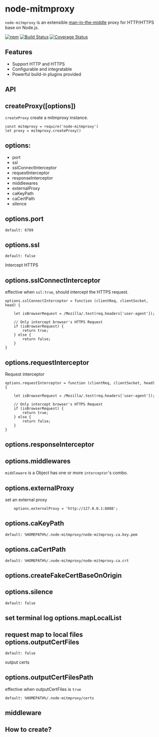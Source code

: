 # node-mitmproxy
`node-mitmproxy` is an extensible [man-in-the-middle](https://en.wikipedia.org/wiki/Man-in-the-middle_attack) proxy for HTTP/HTTPS base on Node.js.

[![npm](https://img.shields.io/npm/dt/node-mitmproxy.svg)](https://www.npmjs.com/package/node-mitmproxy)
[![Build Status](https://travis-ci.org/wuchangming/node-mitmproxy.svg?branch=4.x)](https://travis-ci.org/wuchangming/node-mitmproxy)
[![Coverage Status](https://coveralls.io/repos/github/wuchangming/node-mitmproxy/badge.svg?branch=master)](https://coveralls.io/github/wuchangming/node-mitmproxy?branch=master)  
## Features
* Support HTTP and HTTPS
* Configurable and integratable
* Powerful build-in plugins provided

## API

createProxy([options])
----------
`createProxy` create a mitmproxy instance.

```
const mitmproxy = require('node-mitmproxy')
let proxy = mitmproxy.createProxy()
```
options:
----------
*   port
*   ssl
*   sslConnectInterceptor
*   requestInterceptor
*   responseInterceptor
*   middlewares
*   externalProxy
*   caKeyPath
*   caCertPath
*   silence

options.port
-----------
```
default: 6789
```
options.ssl
-----------
```
default: false  
```
Intercept HTTPS

options.sslConnectInterceptor
-----------
effective when `ssl:true`, should intercept the HTTPS request.

```
options.sslConnectInterceptor = function (clientReq, clientSocket, head) {

    let isBrowserRequest = /Mozilla/.test(req.headers['user-agent']);

    // Only intercept browser's HTTPS Request
    if (isBrowserRequest) {
        return true;
    } else {
        return false;
    }
}
```

options.requestInterceptor
-----------
Request interceptor
```
options.requestInterceptor = function (clientReq, clientSocket, head) {

    let isBrowserRequest = /Mozilla/.test(req.headers['user-agent']);

    // Only intercept browser's HTTPS Request
    if (isBrowserRequest) {
        return true;
    } else {
        return false;
    }
}
```


options.responseInterceptor
-----------


options.middlewares
-----------
`middleware` is a Object has one or more `interceptor`'s combo.

options.externalProxy
-----------
set an external proxy
```
    options.externalProxy = 'http://127.0.0.1:8888';
```

options.caKeyPath
-----------
```
default: %HOMEPATH%/.node-mitmproxy/node-mitmproxy.ca.key.pem
```

options.caCertPath
-----------
```
default: %HOMEPATH%/.node-mitmproxy/node-mitmproxy.ca.crt
```

options.createFakeCertBaseOnOrigin
-----------

options.silence
-----------
```
default: false
```
set terminal log
options.mapLocalList
-----------
request map to local files
options.outputCertFiles
-----------
```
default: false
```
output certs

options.outputCertFilesPath
-----------
effective when outputCertFiles is `true`
```
default: %HOMEPATH%/.node-mitmproxy/certs
```

## middleware
How to create?
-----------
